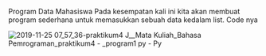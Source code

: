 Program Data Mahasiswa
Pada kesempatan kali ini kita akan membuat program sederhana untuk memasukkan sebuah data kedalam list.
Code nya

![2019-11-25 07_57_36-praktikum4  J__Mata Kuliah_Bahasa Pemrograman_praktikum4  -  _program1 py - Py](https://user-images.githubusercontent.com/56252129/69504989-ae5c1e00-0f59-11ea-8a64-dc586d736862.png)
